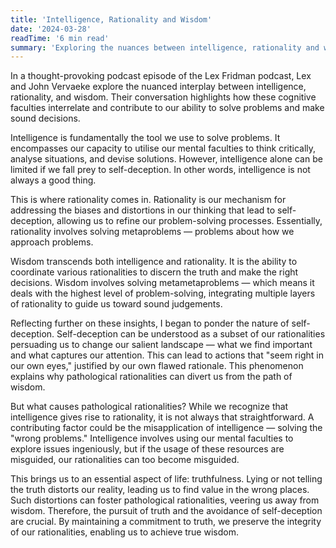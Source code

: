 ```yaml
---
title: 'Intelligence, Rationality and Wisdom'
date: '2024-03-28'
readTime: '6 min read'
summary: 'Exploring the nuances between intelligence, rationality and wisdom as explored by Dr. John Vervaeke, and how they relate to each other.'
---
```


In a thought-provoking podcast episode of the Lex Fridman podcast, Lex and John Vervaeke explore the nuanced interplay between intelligence, rationality, and wisdom. Their conversation highlights how these cognitive faculties interrelate and contribute to our ability to solve problems and make sound decisions.

Intelligence is fundamentally the tool we use to solve problems. It encompasses our capacity to utilise our mental faculties to think critically, analyse situations, and devise solutions. However, intelligence alone can be limited if we fall prey to self-deception. In other words, intelligence is not always a good thing.

This is where rationality comes in. Rationality is our mechanism for addressing the biases and distortions in our thinking that lead to self-deception, allowing us to refine our problem-solving processes. Essentially, rationality involves solving metaproblems — problems about how we approach problems.

Wisdom transcends both intelligence and rationality. It is the ability to coordinate various rationalities to discern the truth and make the right decisions. Wisdom involves solving metametaproblems — which means it deals with the highest level of problem-solving, integrating multiple layers of rationality to guide us toward sound judgements.

Reflecting further on these insights, I began to ponder the nature of self-deception. Self-deception can be understood as a subset of our rationalities persuading us to change our salient landscape — what we find important and what captures our attention. This can lead to actions that "seem right in our own eyes," justified by our own flawed rationale. This phenomenon explains why pathological rationalities can divert us from the path of wisdom.

But what causes pathological rationalities? While we recognize that intelligence gives rise to rationality, it is not always that straightforward. A contributing factor could be the misapplication of intelligence — solving the "wrong problems." Intelligence involves using our mental faculties to explore issues ingeniously, but if the usage of these resources are misguided, our rationalities can too become misguided.

This brings us to an essential aspect of life: truthfulness. Lying or not telling the truth distorts our reality, leading us to find value in the wrong places. Such distortions can foster pathological rationalities, veering us away from wisdom. Therefore, the pursuit of truth and the avoidance of self-deception are crucial. By maintaining a commitment to truth, we preserve the integrity of our rationalities, enabling us to achieve true wisdom.
